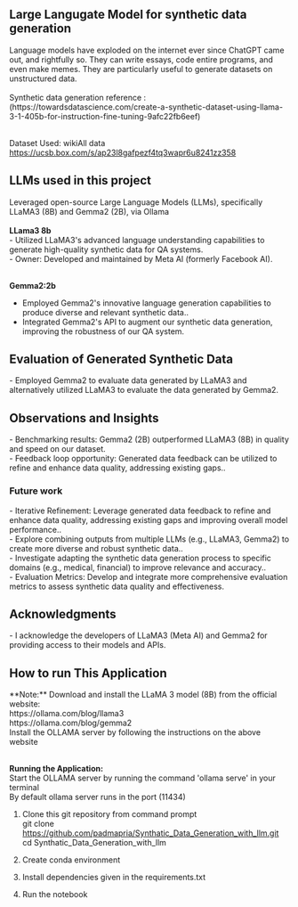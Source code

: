 
<h2> Large Langugate Model for synthetic data generation</h2> 
Language models have exploded on the internet ever since ChatGPT came out, and rightfully so. They can write essays, code entire programs, and even make memes. They are particularly useful to generate datasets on unstructured data.<br/>
<br/>
Synthetic data generation reference : (https://towardsdatascience.com/create-a-synthetic-dataset-using-llama-3-1-405b-for-instruction-fine-tuning-9afc22fb6eef) <br/>
<br/>

Dataset Used: wikiAll data <br/>
https://ucsb.box.com/s/ap23l8gafpezf4tq3wapr6u8241zz358     <br/>

<h2> LLMs used in this project</h2> 
Leveraged open-source Large Language Models (LLMs), specifically LLaMA3 (8B) and Gemma2 (2B), via Ollama <br/>
<br/>
<b>LLama3 8b </b><br/>
- Utilized LLaMA3's advanced language understanding capabilities to generate high-quality synthetic data for QA systems.<br/>
- Owner: Developed and maintained by Meta AI (formerly Facebook AI).<br/>
<br/>

<b>Gemma2:2b</b><br/>
- Employed Gemma2's innovative language generation capabilities to produce diverse and relevant synthetic data..<br/>
- Integrated Gemma2's API to augment our synthetic data generation, improving the robustness of our QA system.<br/>

<h2> Evaluation of Generated Synthetic Data</h2>
- Employed Gemma2 to evaluate data generated by LLaMA3 and alternatively utilized LLaMA3 to evaluate the data generated by Gemma2.<br/>

<h2> Observations and Insights</h2>
- Benchmarking results: Gemma2 (2B) outperformed LLaMA3 (8B) in quality and speed on our dataset.<br/>
- Feedback loop opportunity: Generated data feedback can be utilized to refine and enhance data quality, addressing existing gaps..<br/>

<h3> Future work </h3>
- Iterative Refinement: Leverage generated data feedback to refine and enhance data quality, addressing existing gaps and improving overall model performance..<br/>
- Explore combining outputs from multiple LLMs (e.g., LLaMA3, Gemma2) to create more diverse and robust synthetic data..<br/>
- Investigate adapting the synthetic data generation process to specific domains (e.g., medical, financial) to improve relevance and accuracy..<br/>
- Evaluation Metrics: Develop and integrate more comprehensive evaluation metrics to assess synthetic data quality and effectiveness.

<h2> Acknowledgments </h2>
- I acknowledge the developers of LLaMA3 (Meta AI) and Gemma2 for providing access to their models and APIs.

<h2> How to run This Application</h2> 
**Note:** Download and install the LLaMA 3 model (8B) from the official website: <br/>
https://ollama.com/blog/llama3 <br/>
https://ollama.com/blog/gemma2 <br/>
Install the OLLAMA server by following the instructions on the above website <br/><br/>

<b> Running the Application: </b> <br/>
Start the OLLAMA server by running the command 'ollama serve' in your terminal <br/>
By default ollama server runs in the port (11434)<br/>

1. Clone this git repository from command prompt<br/>
git clone https://github.com/padmapria/Synthatic_Data_Generation_with_llm.git    
cd Synthatic_Data_Generation_with_llm    

2. Create conda environment 
3. Install dependencies given in the requirements.txt  
4. Run the notebook

